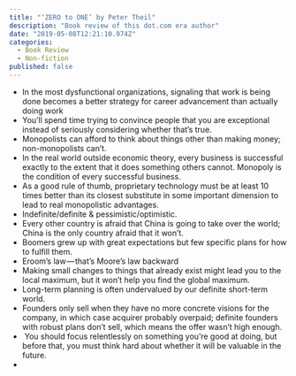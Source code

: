 ```yaml
---
title: "‘ZERO to ONE’ by Peter Theil"
description: "Book review of this dot.com era author"
date: "2019-05-08T12:21:10.974Z"
categories:
  - Book Review 
  - Non-fiction
published: false
---
```


-   In the most dysfunctional organizations, signaling that work is being done becomes a better strategy for career advancement than actually doing work 
-   You’ll spend time trying to convince people that you are exceptional instead of seriously considering whether that’s true.
-   Monopolists can afford to think about things other than making money; non-monopolists can’t.
-   In the real world outside economic theory, every business is successful exactly to the extent that it does something others cannot. Monopoly is the condition of every successful business.
-   As a good rule of thumb, proprietary technology must be at least 10 times better than its closest substitute in some important dimension to lead to real monopolistic advantages.
-   Indefinite/definite & pessimistic/optimistic.
-   Every other country is afraid that China is going to take over the world; China is the only country afraid that it won’t.
-   Boomers grew up with great expectations but few specific plans for how to fulfill them.
-   Eroom’s law — that’s Moore’s law backward
-   Making small changes to things that already exist might lead you to the local maximum, but it won’t help you find the global maximum.
-   Long-term planning is often undervalued by our definite short-term world.
-   Founders only sell when they have no more concrete visions for the company, in which case acquirer probably overpaid; definite founders with robust plans don’t sell, which means the offer wasn’t high enough.
-    You should focus relentlessly on something you’re good at doing, but before that, you must think hard about whether it will be valuable in the future.
-
